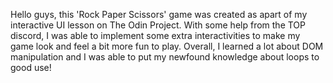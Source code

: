 Hello guys, this 'Rock Paper Scissors' game was created as apart of my interactive UI lesson on The Odin Project. With some help from the TOP discord, I was able to implement some extra interactivities to make my game look and feel a bit more fun to play. Overall, I learned a lot about DOM manipulation and I was able to put my newfound knowledge about loops to good use!
